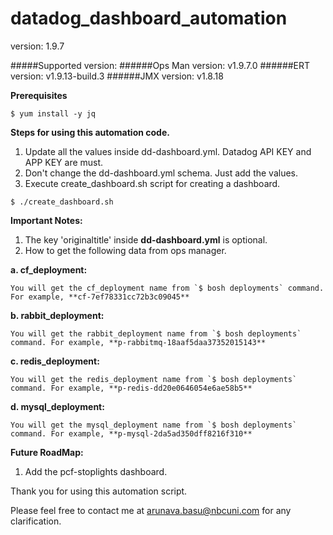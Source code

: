 # datadog_dashboard_automation
version: 1.9.7

#####Supported version:
######Ops Man version: v1.9.7.0
######ERT version: v1.9.13-build.3
######JMX version: v1.8.18

**Prerequisites**
```
$ yum install -y jq
```

**Steps for using this automation code.**

1. Update all the values inside dd-dashboard.yml. Datadog API KEY and APP KEY are must.
2. Don't change the dd-dashboard.yml schema. Just add the values.
3. Execute create_dashboard.sh script for creating a dashboard.
```
$ ./create_dashboard.sh
```

**Important Notes:**

1. The key 'originaltitle' inside **dd-dashboard.yml** is optional.
2. How to get the following data from ops manager.

  **a. cf_deployment:**
  
    You will get the cf_deployment name from `$ bosh deployments` command. For example, **cf-7ef78331cc72b3c09045**
    
  **b. rabbit_deployment:**
  
    You will get the rabbit_deployment name from `$ bosh deployments` command. For example, **p-rabbitmq-18aaf5daa37352015143**
    
  **c. redis_deployment:**
    
    You will get the redis_deployment name from `$ bosh deployments` command. For example, **p-redis-dd20e0646054e6ae58b5**
    
  **d. mysql_deployment:**
    
    You will get the mysql_deployment name from `$ bosh deployments` command. For example, **p-mysql-2da5ad350dff8216f310**

**Future RoadMap:**

1. Add the pcf-stoplights dashboard.

Thank you for using this automation script.

Please feel free to contact me at arunava.basu@nbcuni.com for any clarification.
